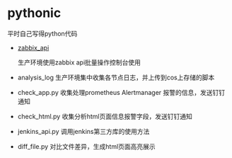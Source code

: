# pythonic
平时自己写得python代码
- [zabbix_api](https://github.com/cuibaiyi/pythonic/tree/master/zabbix_api)

  生产环境使用zabbix api批量操作控制台使用
- analysis_log
  生产环境集中收集各节点日志，并上传到cos上存储的脚本
- check_app.py
  收集处理prometheus Alertmanager 报警的信息，发送钉钉通知
- check_html.py
  收集分析html页面信息报警字段，发送钉钉通知
- jenkins_api.py
  调用jenkins第三方库的使用方法
- diff_file.py
  对比文件差异，生成html页面高亮展示
